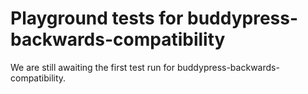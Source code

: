# Playground tests for buddypress-backwards-compatibility
We are still awaiting the first test run for buddypress-backwards-compatibility.
